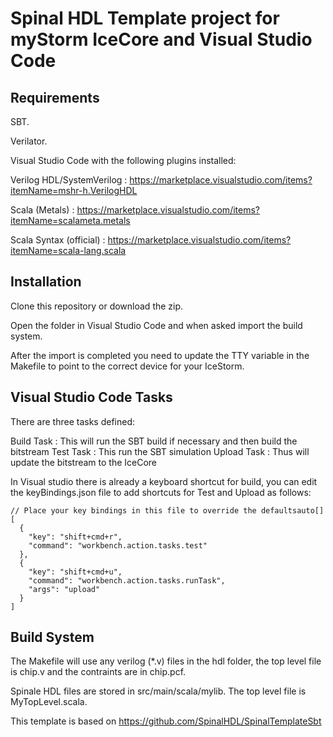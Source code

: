 Spinal HDL Template project for myStorm IceCore and Visual Studio Code
============

Requirements
----------

SBT.

Verilator.

Visual Studio Code with the following plugins installed:

  Verilog HDL/SystemVerilog : https://marketplace.visualstudio.com/items?itemName=mshr-h.VerilogHDL

  Scala (Metals) : https://marketplace.visualstudio.com/items?itemName=scalameta.metals

  Scala Syntax (official) : https://marketplace.visualstudio.com/items?itemName=scala-lang.scala



Installation
-------------
Clone this repository or download the zip.

Open the folder in Visual Studio Code and when asked import the build system.

After the import is completed you need to update the TTY variable in the Makefile to point to the correct device for your IceStorm.


Visual Studio Code Tasks
-------------------------
There are three tasks defined:

Build Task  : This will run the SBT build if necessary and then build the bitstream
Test Task   : This run the SBT simulation
Upload Task : Thus will update the bitstream to the IceCore


In Visual studio there is already a keyboard shortcut for build, you can edit the keyBindings.json file to add shortcuts for Test and Upload as follows:

```
// Place your key bindings in this file to override the defaultsauto[]
[
  {
    "key": "shift+cmd+r",
    "command": "workbench.action.tasks.test"
  },
  {
    "key": "shift+cmd+u",
    "command": "workbench.action.tasks.runTask",
    "args": "upload"
  }
]
```


Build System
-------------
The Makefile will use any verilog (*.v) files in the hdl folder, the top level file is chip.v and the contraints are in chip.pcf.

Spinale HDL files are stored in src/main/scala/mylib. The top level file is MyTopLevel.scala.





This template is based on https://github.com/SpinalHDL/SpinalTemplateSbt

